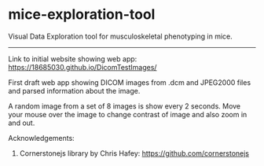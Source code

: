 # mice-exploration-tool
Visual Data Exploration tool for musculoskeletal phenotyping in mice.

-------------------------------------------------------------------------------------
Link to initial website showing web app: https://18685030.github.io/DicomTestImages/

First draft web app showing DICOM images from .dcm and JPEG2000 files and parsed information about the image.

A random image from a set of 8 images is show every 2 seconds. 
Move your mouse over the image to change contrast of image and also zoom in and out.

Acknowledgements:
1. Cornerstonejs library by Chris Hafey: https://github.com/cornerstonejs

